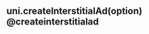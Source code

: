 ## uni.createInterstitialAd(option) @createinterstitialad

<!-- UTSAPIJSON.createInterstitialAd.description -->

<!-- UTSAPIJSON.createInterstitialAd.compatibility -->

<!-- UTSAPIJSON.createInterstitialAd.param -->

<!-- UTSAPIJSON.createInterstitialAd.returnValue -->

<!-- UTSAPIJSON.createInterstitialAd.example -->

<!-- UTSAPIJSON.createInterstitialAd.tutorial -->

<!-- UTSAPIJSON.general_type.name -->

<!-- UTSAPIJSON.general_type.param -->
